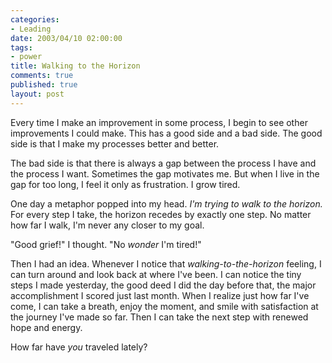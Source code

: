 ```yaml
--- 
categories: 
- Leading
date: 2003/04/10 02:00:00
tags: 
- power
title: Walking to the Horizon
comments: true
published: true
layout: post
---
```


<p> Every time I make an improvement in some process, I begin to see other improvements I could make. This has a good side and a bad side. The good side is that I make my processes better and better. </p>
<p> The bad side is that there is always a gap between the process I have and the process I want. Sometimes the gap motivates me. But when I live in the gap for too long, I feel it only as frustration. I grow tired. </p>
<p> One day a metaphor popped into my head. <em>I'm trying to walk to the horizon.</em> For every step I take, the horizon recedes by exactly one step. No matter how far I walk, I'm never any closer to my goal. </p>
<p> "Good grief!" I thought. "No <em>wonder</em> I'm tired!" </p>
<p> Then I had an idea. Whenever I notice that <em>walking-to-the-horizon</em> feeling, I can turn around and look back at where I've been. I can notice the tiny steps I made yesterday, the good deed I did the day before that, the major accomplishment I scored just last month. When I realize just how far I've come, I can take a breath, enjoy the moment, and smile with satisfaction at the journey I've made so far. Then I can take the next step with renewed hope and energy. </p>
<p> How far have <em>you</em> traveled lately? </p>
